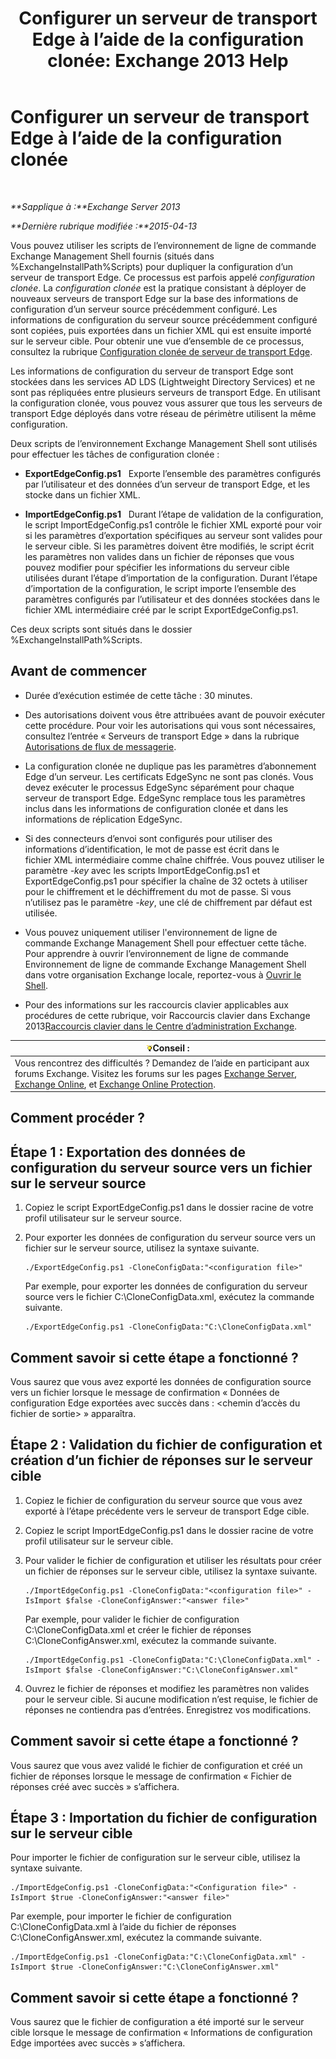 ﻿---
title: 'Configurer un serveur de transport Edge à l’aide de la configuration clonée: Exchange 2013 Help'
TOCTitle: Configurer un serveur de transport Edge à l’aide de la configuration clonée
ms:assetid: 0bbc83e3-e5e8-4480-a8a6-15f035360856
ms:mtpsurl: https://technet.microsoft.com/fr-fr/library/Aa996008(v=EXCHG.150)
ms:contentKeyID: 61180532
ms.date: 05/23/2018
mtps_version: v=EXCHG.150
ms.translationtype: MT
---

# Configurer un serveur de transport Edge à l’aide de la configuration clonée

 

_**Sapplique à :**Exchange Server 2013_

_**Dernière rubrique modifiée :**2015-04-13_

Vous pouvez utiliser les scripts de l’environnement de ligne de commande Exchange Management Shell fournis (situés dans %ExchangeInstallPath%Scripts) pour dupliquer la configuration d’un serveur de transport Edge. Ce processus est parfois appelé *configuration clonée*. La *configuration clonée* est la pratique consistant à déployer de nouveaux serveurs de transport Edge sur la base des informations de configuration d’un serveur source précédemment configuré. Les informations de configuration du serveur source précédemment configuré sont copiées, puis exportées dans un fichier XML qui est ensuite importé sur le serveur cible. Pour obtenir une vue d’ensemble de ce processus, consultez la rubrique [Configuration clonée de serveur de transport Edge](edge-transport-server-cloned-configuration-exchange-2013-help.md).

Les informations de configuration du serveur de transport Edge sont stockées dans les services AD LDS (Lightweight Directory Services) et ne sont pas répliquées entre plusieurs serveurs de transport Edge. En utilisant la configuration clonée, vous pouvez vous assurer que tous les serveurs de transport Edge déployés dans votre réseau de périmètre utilisent la même configuration.

Deux scripts de l’environnement Exchange Management Shell sont utilisés pour effectuer les tâches de configuration clonée :

  - **ExportEdgeConfig.ps1**   Exporte l’ensemble des paramètres configurés par l’utilisateur et des données d’un serveur de transport Edge, et les stocke dans un fichier XML.

  - **ImportEdgeConfig.ps1**   Durant l’étape de validation de la configuration, le script ImportEdgeConfig.ps1 contrôle le fichier XML exporté pour voir si les paramètres d’exportation spécifiques au serveur sont valides pour le serveur cible. Si les paramètres doivent être modifiés, le script écrit les paramètres non valides dans un fichier de réponses que vous pouvez modifier pour spécifier les informations du serveur cible utilisées durant l’étape d’importation de la configuration. Durant l’étape d’importation de la configuration, le script importe l’ensemble des paramètres configurés par l’utilisateur et des données stockées dans le fichier XML intermédiaire créé par le script ExportEdgeConfig.ps1.

Ces deux scripts sont situés dans le dossier %ExchangeInstallPath%Scripts.

## Avant de commencer

  - Durée d’exécution estimée de cette tâche : 30 minutes.

  - Des autorisations doivent vous être attribuées avant de pouvoir exécuter cette procédure. Pour voir les autorisations qui vous sont nécessaires, consultez l’entrée « Serveurs de transport Edge » dans la rubrique [Autorisations de flux de messagerie](mail-flow-permissions-exchange-2013-help.md).

  - La configuration clonée ne duplique pas les paramètres d’abonnement Edge d’un serveur. Les certificats EdgeSync ne sont pas clonés. Vous devez exécuter le processus EdgeSync séparément pour chaque serveur de transport Edge. EdgeSync remplace tous les paramètres inclus dans les informations de configuration clonée et dans les informations de réplication EdgeSync.

  - Si des connecteurs d’envoi sont configurés pour utiliser des informations d’identification, le mot de passe est écrit dans le fichier XML intermédiaire comme chaîne chiffrée. Vous pouvez utiliser le paramètre *-key* avec les scripts ImportEdgeConfig.ps1 et ExportEdgeConfig.ps1 pour spécifier la chaîne de 32 octets à utiliser pour le chiffrement et le déchiffrement du mot de passe. Si vous n’utilisez pas le paramètre *-key*, une clé de chiffrement par défaut est utilisée.

  - Vous pouvez uniquement utiliser l'environnement de ligne de commande Exchange Management Shell pour effectuer cette tâche. Pour apprendre à ouvrir l’environnement de ligne de commande Environnement de ligne de commande Exchange Management Shell dans votre organisation Exchange locale, reportez-vous à [Ouvrir le Shell](https://technet.microsoft.com/fr-fr/library/dd638134\(v=exchg.150\)).

  - Pour des informations sur les raccourcis clavier applicables aux procédures de cette rubrique, voir Raccourcis clavier dans Exchange 2013[Raccourcis clavier dans le Centre d’administration Exchange](keyboard-shortcuts-in-the-exchange-admin-center-exchange-online-protection-help.md).

<table>
<thead>
<tr class="header">
<th><img src="images/Bb125224.tip(EXCHG.150).gif" title="Conseil" alt="Conseil" />Conseil :</th>
</tr>
</thead>
<tbody>
<tr class="odd">
<td>Vous rencontrez des difficultés ? Demandez de l’aide en participant aux forums Exchange. Visitez les forums sur les pages <a href="https://go.microsoft.com/fwlink/p/?linkid=60612">Exchange Server</a>, <a href="https://go.microsoft.com/fwlink/p/?linkid=267542">Exchange Online</a>, et <a href="https://go.microsoft.com/fwlink/p/?linkid=285351">Exchange Online Protection</a>.</td>
</tr>
</tbody>
</table>


## Comment procéder ?

## Étape 1 : Exportation des données de configuration du serveur source vers un fichier sur le serveur source

1.  Copiez le script ExportEdgeConfig.ps1 dans le dossier racine de votre profil utilisateur sur le serveur source.

2.  Pour exporter les données de configuration du serveur source vers un fichier sur le serveur source, utilisez la syntaxe suivante.
    
        ./ExportEdgeConfig.ps1 -CloneConfigData:"<configuration file>"
    
    Par exemple, pour exporter les données de configuration du serveur source vers le fichier C:\\CloneConfigData.xml, exécutez la commande suivante.
    
        ./ExportEdgeConfig.ps1 -CloneConfigData:"C:\CloneConfigData.xml"

## Comment savoir si cette étape a fonctionné ?

Vous saurez que vous avez exporté les données de configuration source vers un fichier lorsque le message de confirmation « Données de configuration Edge exportées avec succès dans : \<chemin d’accès du fichier de sortie\> » apparaîtra.

## Étape 2 : Validation du fichier de configuration et création d’un fichier de réponses sur le serveur cible

1.  Copiez le fichier de configuration du serveur source que vous avez exporté à l’étape précédente vers le serveur de transport Edge cible.

2.  Copiez le script ImportEdgeConfig.ps1 dans le dossier racine de votre profil utilisateur sur le serveur cible.

3.  Pour valider le fichier de configuration et utiliser les résultats pour créer un fichier de réponses sur le serveur cible, utilisez la syntaxe suivante.
    
        ./ImportEdgeConfig.ps1 -CloneConfigData:"<configuration file>" -IsImport $false -CloneConfigAnswer:"<answer file>"
    
    Par exemple, pour valider le fichier de configuration C:\\CloneConfigData.xml et créer le fichier de réponses C:\\CloneConfigAnswer.xml, exécutez la commande suivante.
    
        ./ImportEdgeConfig.ps1 -CloneConfigData:"C:\CloneConfigData.xml" -IsImport $false -CloneConfigAnswer:"C:\CloneConfigAnswer.xml"

4.  Ouvrez le fichier de réponses et modifiez les paramètres non valides pour le serveur cible. Si aucune modification n’est requise, le fichier de réponses ne contiendra pas d’entrées. Enregistrez vos modifications.

## Comment savoir si cette étape a fonctionné ?

Vous saurez que vous avez validé le fichier de configuration et créé un fichier de réponses lorsque le message de confirmation « Fichier de réponses créé avec succès » s’affichera.

## Étape 3 : Importation du fichier de configuration sur le serveur cible

Pour importer le fichier de configuration sur le serveur cible, utilisez la syntaxe suivante.

    ./ImportEdgeConfig.ps1 -CloneConfigData:"<Configuration file>" -IsImport $true -CloneConfigAnswer:"<answer file>"

Par exemple, pour importer le fichier de configuration C:\\CloneConfigData.xml à l’aide du fichier de réponses C:\\CloneConfigAnswer.xml, exécutez la commande suivante.

    ./ImportEdgeConfig.ps1 -CloneConfigData:"C:\CloneConfigData.xml" -IsImport $true -CloneConfigAnswer:"C:\CloneConfigAnswer.xml"

## Comment savoir si cette étape a fonctionné ?

Vous saurez que le fichier de configuration a été importé sur le serveur cible lorsque le message de confirmation « Informations de configuration Edge importées avec succès » s’affichera.

